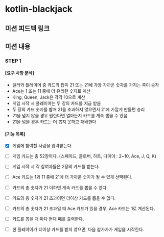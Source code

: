 # kotlin-blackjack

## 미션 피드백 링크

## 미션 내용

### STEP 1

#### [요구 사항 분석]

- 딜러와 플레이어 중 카드의 합이 21 또는 21에 가장 가까운 숫자를 가지는 쪽이 승자
- Ace는 1 또는 11 중에 더 유리한 숫자로 계산
- King, Queen, Jack은 각각 10으로 계산
- 게임 시작 시 플레이어는 두 장의 카드를 지급 받음
- 두 장의 카드 숫자를 합쳐 21을 초과하지 않으면서 21에 가깝게 만들면 승리
- 21을 넘지 않을 경우 원한다면 얼마든지 카드를 계속 뽑을 수 있음
- 21을 넘을 경우 카드는 더 뽑지 못하고 패배한다

#### [기능 목록]

- [x] 게임에 참여할 사람을 입력받는다.
- [ ] 게임 카드는 총 52장이다. (스페이드, 클로버, 하트, 다이아 : 2~10, Ace, J, Q, K)
- [ ] 게임 시작 시 각 참여자들은 2장의 카드를 받는다.
- [ ] Ace 카드는 1과 11 중에 21에 더 가까운 숫자가 될 수 있게 선택된다.
- [ ] 카드의 총 숫자가 21 이하면 계속 카드를 뽑을 수 있다.
- [ ] 카드의 총 숫자가 21 초과이면 더이상 카드를 뽑을 수 없다.
- [ ] 카드의 총 숫자가 21 초과일 때 Ace 카드가 있을 경우, Ace 카드는 1로 계산된다.
- [ ] 카드를 뽑을 때 마다 현재 패를 출력한다.
- [ ] 한 플레이어가 더이상 카드를 받지 않으면, 다음 참가자가 게임을 시작한다.


